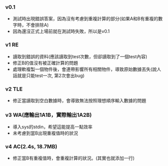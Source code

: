 ### v0.1
- 測試時出現錯誤答案，因為沒有考慮到重複計算的部分(如果A和B有重複的數字時，不會排除A)
- 因為還沒正式上場前就在測試時失敗，所以是v0.1

### v1 RE
- 讀取到錯誤的資料(應該讀取到test次數，但卻讀取到了一個test內容)
- 修正B的值沒有被正確計算的問題
- 處理軟複製一個物件後，會連帶影響所有相關物件，導致原始數據丟失(說人話就是只能test一次, 第2次會出bug)

### v2 TLE
- 修正當讀取到空白數據時，會導致無法按照理想順序輸入數據的問題

### v3 WA(應輸出1A1B，實際輸出1A2B)
- 導入sys的stdin，希望這能提高一點效率
- 未考慮到當B出現重複值時的狀況

### v4 AC(2.4s, 18.7MB)
- 修正當B有重複值時，會重複計算的狀況。(其實也就添加一行)
